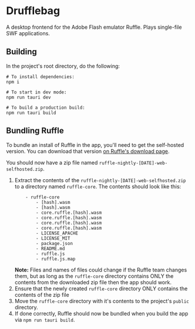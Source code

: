 # Drufflebag

A desktop frontend for the Adobe Flash emulator Ruffle. Plays single-file SWF applications.

## Building
In the project's root directory, do the following:

```
# To install dependencies:
npm i

# To start in dev mode:
npm run tauri dev

# To build a production build:
npm run tauri build
```

## Bundling Ruffle
To bundle an install of Ruffle in the app, you'll need to get the self-hosted version. You can download that version [on Ruffle's download page](https://ruffle.rs/downloads).

You should now have a zip file named `ruffle-nightly-[DATE]-web-selfhosted.zip`.

1. Extract the contents of the `ruffle-nightly-[DATE]-web-selfhosted.zip` to a directory named `ruffle-core`. The contents should look like this:
    ```
        - ruffle-core
            - [hash].wasm
            - [hash].wasm
            - core.ruffle.[hash].wasm
            - core.ruffle.[hash].wasm
            - core.ruffle.[hash].wasm
            - core.ruffle.[hash].wasm
            - LICENSE_APACHE
            - LICENSE_MIT
            - package.json
            - README.md
            - ruffle.js
            - ruffle.js.map
    ```
    **Note:** Files and names of files could change if the Ruffle team changes them, but as long as the `ruffle-core` directory contains ONLY the contents from the downloaded zip file then the app should work.
2. Ensure that the newly created `ruffle-core` directory ONLY contains the contents of the zip file
3. Move the `ruffle-core` directory with it's contents to the project's `public` directory.
4. If done correctly, Ruffle should now be bundled when you build the app via `npm run tauri build`.